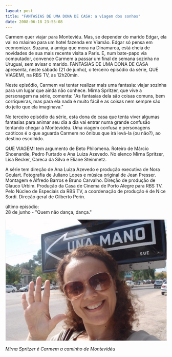 ```yaml
---
layout: post
title: "FANTASIAS DE UMA DONA DE CASA: a viagem dos sonhos"
date: 2008-06-18 23:55:08
---
```

Carmem quer viajar para Monteviéu. Mas, se depender do marido Edgar, ela vai no máximo para um hotel fazenda em Viamão. Edgar só pensa em economizar. Suzana, a amiga que mora na Dinamarca, está cheia de novidades de sua mais recente visita a Paris. E, num bate-papo via computador, convence Carmem a passar um final de semana sozinha no Uruguai, sem avisar o marido. FANTASIAS DE UMA DONA DE CASA apresenta, neste sábado (21 de junho), o terceiro episódio da série, QUE VIAGEM!, na RBS TV, às 12h20min.

Neste episódio, Carmem vai tentar realizar mais uma fantasia: viajar sozinha para um lugar que ainda não conhece. Mirna Spritzer, que vive a personagem na série, comenta: "As fantasias dela são coisas comuns, bem corriqueiras, mas para ela nada é muito fácil e as coisas nem sempre são do jeito que ela imaginava."

No terceiro episódio da série, esta dona de casa que tenta viver algumas fantasias para animar seu dia a dia vai entrar numa grande confusão tentando chegar à Montevidéu. Uma viagem confusa e personagens caóticos é o que aguarda Carmem no ônibus que irá levá-la (ou não?), ao destino escolhido.

QUE VIAGEM! tem argumento de Beto Philomena. Roteiro de Márcio Shoenardie, Pedro Furtado e Ana Luiza Azevedo. No elenco Mirna Spritzer, Lisa Becker, Careca da Silva e Eliane Steinmetz.

A série tem direção de Ana Luiza Azevedo e produção executiva de Nora Goulart. Fotografia de Juliano Lopes e música original de Jean Presser. Montagem e Alfredo Barros e Bruno Carvalho. Direção de produção de Glauco Urbim. Produção da Casa de Cinema de Porto Alegre para RBS TV. Pelo Núcleo de Especiais da RBS TV, a coordenação de produção é de Nice Sordi. Direção geral de Gilberto Perin.

último episódio:\
28 de junho - "Quem não dança, dança."

![](/uploads/fddc-viagem.jpg)

*Mirna Spritzer é Carmem a caminho de Montevidéu*